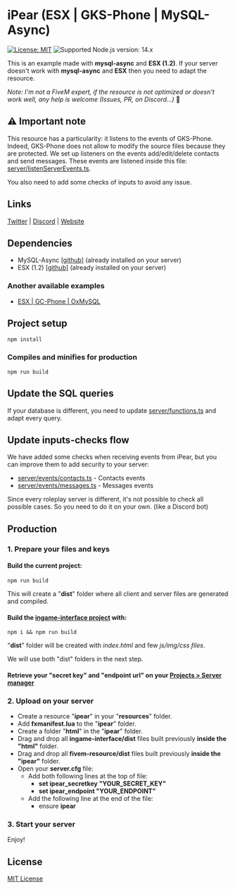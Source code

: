 # iPear (ESX | GKS-Phone | MySQL-Async)

[![License: MIT](https://img.shields.io/badge/license-MIT-green)](https://github.com/iPearApp/resource-esx-gcphone-oxmysql/blob/main/LICENSE)
![Supported Node.js version: 14.x](https://img.shields.io/badge/node-16.x-brightgreen)

This is an example made with **mysql-async** and **ESX (1.2)**.
If your server doesn't work with **mysql-async** and **ESX** then you need to adapt the resource.

*Note: I'm not a FiveM expert, if the resource is not optimized or doesn't work well, any help is welcome (Issues, PR, on Discord...)* 🫶

## ⚠️ Important note

This resource has a particularity: it listens to the events of GKS-Phone. Indeed, GKS-Phone does not allow to modify the source files because they are protected. We set up listeners on the events add/edit/delete contacts and send messages.
These events are listened inside this file: [server/listenServerEvents.ts](server/listenServerEvents.ts).

You also need to add some checks of inputs to avoid any issue.

## Links
[Twitter](https://twitter.com/iPearApp) |
[Discord](https://discord.gg/nxsnx2wSbg) |
[Website](https://ipear.fr)

## Dependencies
- MySQL-Async [[github]]() (already installed on your server)
- ESX (1.2) [[github]](https://github.com/esx-framework) (already installed on your server)

### Another available examples
- [ESX | GC-Phone | OxMySQL](https://github.com/iPearApp/resource-esx-gcphone-oxmysql)

## Project setup
```shell
npm install
```

### Compiles and minifies for production
```shell
npm run build
```

## Update the SQL queries
If your database is different, you need to update [server/functions.ts](server/functions.ts) and adapt every query.

## Update inputs-checks flow
We have added some checks when receiving events from iPear, but you can improve them to add security to your server:
- [server/events/contacts.ts](server/events/contacts.ts) - Contacts events
- [server/events/messages.ts](server/events/messages.ts) - Messages events

Since every roleplay server is different, it's not possible to check all possible cases. So you need to do it on your own. (like a Discord bot)

## Production

### 1. Prepare your files and keys
#### Build the current project:
```shell
npm run build
```
This will create a "**dist**" folder where all client and server files are generated and compiled.

#### Build the [ingame-interface project](https://github.com/iPearApp/ingame-interface) with:
```shell
npm i && npm run build
```
"**dist**" folder will be created with _index.html_ and few _js/img/css files_.

We will use both "dist" folders in the next step.

#### Retrieve your "secret key" and "endpoint url" on your [Projects > Server manager](https://me.ipear.fr)

### 2. Upload on your server
* Create a resource "**ipear**" in your "**resources**" folder.
* Add **fxmanifest.lua** to the "**ipear**" folder.
* Create a folder "**html**" in the "**ipear**" folder.
* Drag and drop all **ingame-interface/dist** files built previously **inside the "html"** folder.
* Drag and drop all **fivem-resource/dist** files built previously **inside the "ipear"** folder.
* Open your **server.cfg** file:
    * Add both following lines at the top of file:
        * **set ipear_secretkey "YOUR_SECRET_KEY"**
        * **set ipear_endpoint "YOUR_ENDPOINT"**
    * Add the following line at the end of the file:
        * ensure **ipear**

### 3. Start your server
Enjoy!

## License
[MIT License](LICENSE)
